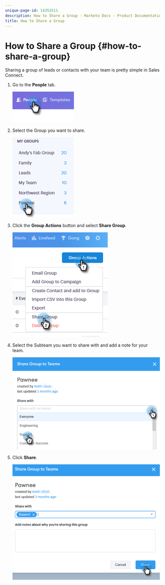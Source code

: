 ```yaml
---
unique-page-id: 14352511
description: How to Share a Group - Marketo Docs - Product Documentation
title: How to Share a Group
---
```


# How to Share a Group {#how-to-share-a-group}

Sharing a group of leads or contacts with your team is pretty simple in Sales Connect.

1. Go to the **People** tab.

   ![](assets/one-1.png)

1. Select the Group you want to share.

   ![](assets/two-1.png)

1. Click the **Group Actions** button and select **Share Group**.

   ![](assets/three-1.png)

1. Select the Subteam you want to share with and add a note for your team.

   ![](assets/four-1.png)

1. Click **Share**.

   ![](assets/five-1.png)
